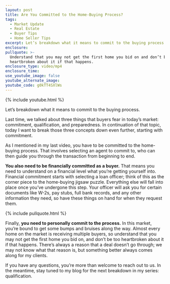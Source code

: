 ```yaml
---
layout: post
title: Are You Committed to the Home-Buying Process?
tags:
  - Market Update
  - Real Estate
  - Buyer Tips
  - Home Seller Tips
excerpt: Let’s breakdown what it means to commit to the buying process.
enclosure:
pullquote: >-
  Understand that you may not get the first home you bid on and don’t be too
  heartbroken about it if that happens.
enclosure_type: video/mp4
enclosure_time:
use_youtube_image: false
youtube_alternate_image:
youtube_code: g0kTT4SXlWs
---
```

{% include youtube.html %}

Let’s breakdown what it means to commit to the buying process.

Last time, we talked about three things that buyers fear in today’s market: commitment, qualification, and preparedness. In continuation of that topic, today I want to break those three concepts down even further, starting with commitment.

As I mentioned in my last video, you have to be committed to the home-buying process. That involves selecting an agent to commit to, who can then guide you through the transaction from beginning to end.&nbsp;

**You also need to be financially committed as a buyer.** That means you need to understand on a financial level what you’re getting yourself into. Financial commitment starts with selecting a loan officer; think of this as the corner piece to the home-buying jigsaw puzzle. Everything else will fall into place once you’ve undergone this step. Your officer will ask you for certain documents like W-2s, pay stubs, full bank records, and any other information they need, so have these things on hand for when they request them.

{% include pullquote.html %}

Finally, **you need to personally commit to the process.** In this market, you’re bound to get some bumps and bruises along the way. Almost every home on the market is receiving multiple buyers, so understand that you may not get the first home you bid on, and don’t be too heartbroken about it if that happens. There’s always a reason that a deal doesn’t go through; we may not know what that reason is, but something better always comes along for my clients.&nbsp;

If you have any questions, you’re more than welcome to reach out to us. In the meantime, stay tuned to my blog for the next breakdown in my series: qualification.
